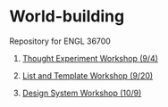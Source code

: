 # World-building
Repository for ENGL 36700

1. [Thought Experiment Workshop (9/4)](Thought-Experiment.md)

2. [List and Template Workshop (9/20)](listandtemplate.md)

3. [Design System Workshop (10/9)](designsystem.html)
